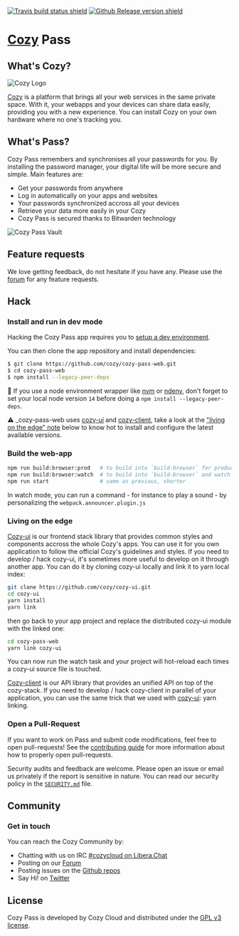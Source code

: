[![Travis build status shield](https://img.shields.io/travis/com/cozy/cozy-pass-web/master.svg)](https://travis-ci.org/cozy/cozy-pass-web)
[![Github Release version shield](https://img.shields.io/github/tag/cozy/cozy-pass-web.svg)](https://github.com/cozy/cozy-pass-web/releases)

[Cozy] Pass
=======================

What's Cozy?
------------

![Cozy Logo](https://cdn.rawgit.com/cozy/cozy-guidelines/master/templates/cozy_logo_small.svg)

[Cozy] is a platform that brings all your web services in the same private space.  With it, your webapps and your devices can share data easily, providing you with a new experience. You can install Cozy on your own hardware where no one's tracking you.


What's Pass?
------------------

Cozy Pass remembers and synchronises all your passwords for you. By installing the password manager, your digital life will be more secure and simple. Main features are:

- Get your passwords from anywhere
- Log in automatically on your apps and websites
- Your passwords synchronized accross all your devices
- Retrieve your data more easily in your Cozy
- Cozy Pass is secured thanks to Bitwarden technology

![Cozy Pass Vault](https://raw.githubusercontent.com/cozy/cozy-pass-web/master/stores/cozy/screenshots/en/screenshot01.png "My Vault")


Feature requests
------------------

We love getting feedback, do not hesitate if you have any. Please use the [forum](https://forum.cozy.io/) for any feature requests.

Hack
------------------

### Install and run in dev mode

Hacking the Cozy Pass app requires you to [setup a dev environment][setup].

You can then clone the app repository and install dependencies:

```sh
$ git clone https://github.com/cozy/cozy-pass-web.git
$ cd cozy-pass-web
$ npm install --legacy-peer-deps
```

:pushpin: If you use a node environment wrapper like [nvm] or [ndenv], don't forget to set your local node version `14` before doing a `npm install --legacy-peer-deps`.

:warning: _cozy-pass-web uses [cozy-ui] and [cozy-client], take a look at the ["living on the edge" note](#living-on-the-edge) below to know hot to install and configure the latest available versions.


### Build the web-app

```bash
npm run build:browser:prod   # to build into `build-browser` for production
npm run build:browser:watch  # to build into `build-browser` and watch changes
npm run start                # same as previous, shorter
```

In watch mode, you can run a command - for instance to play a sound - by personalizing the `webpack.announcer.plugin.js`

### Living on the edge

[Cozy-ui] is our frontend stack library that provides common styles and components accross the whole Cozy's apps. You can use it for you own application to follow the official Cozy's guidelines and styles. If you need to develop / hack cozy-ui, it's sometimes more useful to develop on it through another app. You can do it by cloning cozy-ui locally and link it to yarn local index:

```sh
git clone https://github.com/cozy/cozy-ui.git
cd cozy-ui
yarn install
yarn link
```

then go back to your app project and replace the distributed cozy-ui module with the linked one:

```sh
cd cozy-pass-web
yarn link cozy-ui
```

You can now run the watch task and your project will hot-reload each times a cozy-ui source file is touched.

[Cozy-client] is our API library that provides an unified API on top of the cozy-stack. If you need to develop / hack cozy-client in parallel of your application, you can use the same trick that we used with [cozy-ui]: yarn linking.

### Open a Pull-Request

If you want to work on Pass and submit code modifications, feel free to open pull-requests! See the [contributing guide][contribute] for more information about how to properly open pull-requests.

Security audits and feedback are welcome. Please open an issue or email us privately if the report is sensitive in nature. You can read our security policy in the [`SECURITY.md`][security] file.


Community
------------------

### Get in touch

You can reach the Cozy Community by:

- Chatting with us on IRC [#cozycloud on Libera.Chat][libera]
- Posting on our [Forum][forum]
- Posting issues on the [Github repos][github]
- Say Hi! on [Twitter][twitter]

License
-------

Cozy Pass is developed by Cozy Cloud and distributed under the [GPL v3 license][gpl-3.0].

[contribute]: https://github.com/cozy/cozy-stack/blob/master/docs/CONTRIBUTING.md
[cozy-client]: https://github.com/cozy/cozy-client
[cozy-ui]: https://github.com/cozy/cozy-ui
[cozy]: https://cozy.io "Cozy Cloud"
[forum]: https://forum.cozy.io/
[github]: https://github.com/cozy/
[gpl-3.0]: LICENSE.txt
[libera]: https://web.libera.chat/#cozycloud
[ndenv]: https://github.com/riywo/ndenv
[nvm]: https://github.com/creationix/nvm
[security]: https://github.com/cozy/cozy-stack/blob/master/docs/security.md
[setup]: https://docs.cozy.io/en/tutorials/app/#install-the-development-environment "Cozy dev docs: Set up the Development Environment"
[twitter]: https://twitter.com/cozycloud
